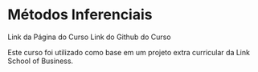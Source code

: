 <h1>Métodos Inferenciais</h1>
<a>Link da Página do Curso</a>
<a>Link do Github do Curso</a>
<p>Este curso foi utilizado como base em um projeto extra curricular da Link School of Business.</p>
